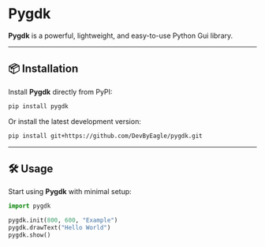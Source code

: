  # Pygdk
 
 <!-- ![PyPI](https://img.shields.io/pypi/v/pygdk)
 ![License](https://img.shields.io/github/license/DevByEagle/pygdk)   -->

**Pygdk** is a powerful, lightweight, and easy-to-use Python Gui library.

---

## 📦 Installation

Install **Pygdk** directly from PyPI:

```bash
pip install pygdk
```

Or install the latest development version:

```bash
pip install git+https://github.com/DevByEagle/pygdk.git
```

---

## 🛠️ Usage

Start using **Pygdk** with minimal setup:

```python
import pygdk

pygdk.init(800, 600, "Example")
pygdk.drawText("Hello World")
pygdk.show()
```
